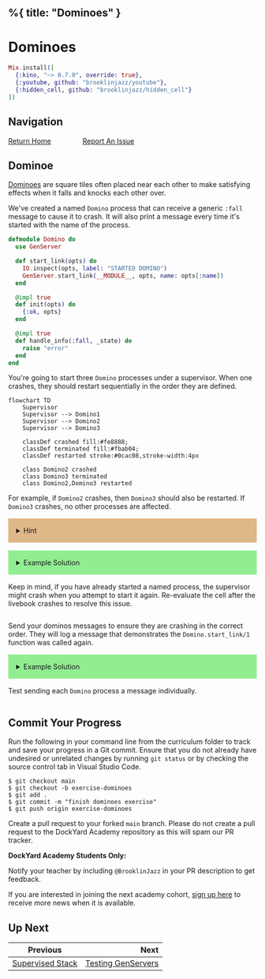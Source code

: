 %{
  title: "Dominoes"
}
---
# Dominoes

```elixir
Mix.install([
  {:kino, "~> 0.7.0", override: true},
  {:youtube, github: "brooklinjazz/youtube"},
  {:hidden_cell, github: "brooklinjazz/hidden_cell"}
])
```

## Navigation

[Return Home](../start.livemd)<span style="padding: 0 30px"></span>
[Report An Issue](https://github.com/DockYard-Academy/beta_curriculum/issues/new?assignees=&labels=&template=issue.md&title=)

## Dominoe

[Dominoes](https://en.wikipedia.org/wiki/Dominoes) are square tiles often placed near each other to make satisfying effects when it falls and knocks each other over.

We've created a named `Domino` process that can receive a generic `:fall` message to cause it to crash. It will also print a message every time it's started with the name of the process.

```elixir
defmodule Domino do
  use GenServer

  def start_link(opts) do
    IO.inspect(opts, label: "STARTED DOMINO")
    GenServer.start_link(__MODULE__, opts, name: opts[:name])
  end

  @impl true
  def init(opts) do
    {:ok, opts}
  end

  @impl true
  def handle_info(:fall, _state) do
    raise "error"
  end
end
```

You're going to start three `Domino` processes under a supervisor. When one crashes, they should restart sequentially in the order they are defined.

<!-- livebook:{"break_markdown":true} -->

```mermaid
flowchart TD 
    Supervisor
    Supervisor --> Domino1
    Supervisor --> Domino2
    Supervisor --> Domino3

    classDef crashed fill:#fe8888;
    classDef terminated fill:#fbab04;
    classDef restarted stroke:#0cac08,stroke-width:4px

    class Domino2 crashed
    class Domino3 terminated
    class Domino2,Domino3 restarted
```

<!-- livebook:{"break_markdown":true} -->

For example, if `Domino2` crashes, then `Domino3` should also be restarted. If `Domino3` crashes, no other processes are affected.

<details style="background-color: burlywood; padding: 1rem; margin: 1rem 0;">
<summary>Hint</summary>
Use the <code>:rest_for_one</code> strategy for your supervisor.
</details>

<details style="background-color: lightgreen; padding: 1rem; margin: 1rem 0;">
<summary>Example Solution</summary>

```elixir
children = [
  %{
    id: :domino1,
    start: {Domino, :start_link, [[name: :domino1]]}
  },
  %{
    id: :domino2,
    start: {Domino, :start_link, [[name: :domino2]]}
  },
  %{
    id: :domino3,
    start: {Domino, :start_link, [[name: :domino3]]}
  }
]

Supervisor.start_link(children, strategy: :rest_for_one)
```

</details>

Keep in mind, if you have already started a named process, the supervisor might crash when you attempt to start it again. Re-evaluate the cell after the livebook crashes to resolve this issue.

```elixir

```

Send your dominos messages to ensure they are crashing in the correct order. They will log a message that demonstrates the `Domino.start_link/1` function was called again.

<details style="background-color: lightgreen; padding: 1rem; margin: 1rem 0;">
<summary>Example Solution</summary>

Replace `:domino_name` with the name of a domino process you started in the supervisor above.

```elixir
Process.send(:domino_name, :fall, [])
```

</details>

Test sending each `Domino` process a message individually.

```elixir

```

## Commit Your Progress

Run the following in your command line from the curriculum folder to track and save your progress in a Git commit.
Ensure that you do not already have undesired or unrelated changes by running `git status` or by checking the source control tab in Visual Studio Code.

```
$ git checkout main
$ git checkout -b exercise-dominoes
$ git add .
$ git commit -m "finish dominoes exercise"
$ git push origin exercise-dominoes
```

Create a pull request to your forked `main` branch. Please do not create a pull request to the DockYard Academy repository as this will spam our PR tracker.

**DockYard Academy Students Only:**

Notify your teacher by including `@BrooklinJazz` in your PR description to get feedback.

If you are interested in joining the next academy cohort, [sign up here](https://academy.dockyard.com/) to receive more news when it is available.

## Up Next

| Previous                                                 | Next                                                       |
| -------------------------------------------------------- | ---------------------------------------------------------: |
| [Supervised Stack](../exercises/supervised_stack.livemd) | [Testing GenServers](../reading/testing_genservers.livemd) |


